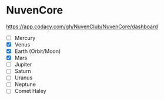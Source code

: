 # NuvenCore

https://app.codacy.com/gh/NuvenClub/NuvenCore/dashboard

- [ ] Mercury
- [x] Venus
- [x] Earth (Orbit/Moon)
- [x] Mars
- [ ] Jupiter
- [ ] Saturn
- [ ] Uranus
- [ ] Neptune
- [ ] Comet Haley

